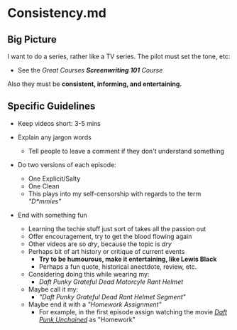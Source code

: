 
# Consistency.md

## Big Picture

I want to do a series, rather like a TV series.  The pilot must set the tone, etc:

-  See the *Great Courses **Screenwriting 101** Course*

Also they must be **consistent, informing, and entertaining.**

## Specific Guidelines

- Keep videos short: 3-5 mins

- Explain any jargon words
  - Tell people to leave a comment if they don't understand something

- Do two versions of each episode:
  - One Explicit/Salty
  - One Clean
  - This plays into my self-censorship with regards to the term *"D\*mmies"* 

- End with something fun
  - Learning the techie stuff just sort of takes all the passion out
  - Offer encouragement, try to get the blood flowing again
  - Other videos are so *dry*, because the topic is *dry*
  - Perhaps bit of art history or critique of current events
    - **Try to be humourous, make it entertaining, like Lewis Black**
    - Perhaps a fun quote, historical anectdote, review, etc.
  - Considering doing this while wearing my:
    - *Daft Punky Grateful Dead Motorcyle Rant Helmet*
  - Maybe call it my:
    - *"Daft Punky Grateful Dead Rant Helmet Segment"*
  - Maybe end it with a *"Homework Assignment"*
    - For example, in the first episode assign watching the movie
[*Daft Punk Unchained*](https://www.imdb.com/title/tt3833822) as "Homework"

